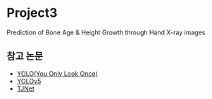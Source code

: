 # Project3
Prediction of Bone Age &amp; Height Growth through Hand X-ray images
## 참고 논문
* [YOLO(You Only Look Once)](https://github.com/JHtiger98/Project3/blob/main/paper_review/YOLO.md)
* [YOLOv5]()
* [TJNet]()
